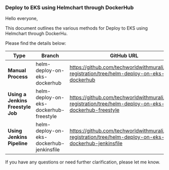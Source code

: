 ### Deploy to EKS using Helmchart through DockerHub

Hello everyone,

This document outlines the various methods for Deploy to EKS using Helmchart through DockerHu.

Please find the details below:

| Type                          | Branch                                | GitHub URL                       |
|-------------------------------|---------------------------------------|----------------------------------|
| **Manual Process**                | helm-deploy-on-eks-dockerhub               | https://github.com/techworldwithmurali/user-registration/tree/helm-deploy-on-eks-dockerhub |
| **Using a Jenkins Freestyle Job** | helm-deploy-on-eks-dockerhub-freestyle           | https://github.com/techworldwithmurali/user-registration/tree/helm-deploy-on-eks-dockerhub-freestyle |
| **Using Jenkins Pipeline**        | helm-deploy-on-eks-dockerhub-jenkinsfile | https://github.com/techworldwithmurali/user-registration/tree/helm-deploy-on-eks-dockerhub-jenkinsfile |

If you have any questions or need further clarification, please let me know.
